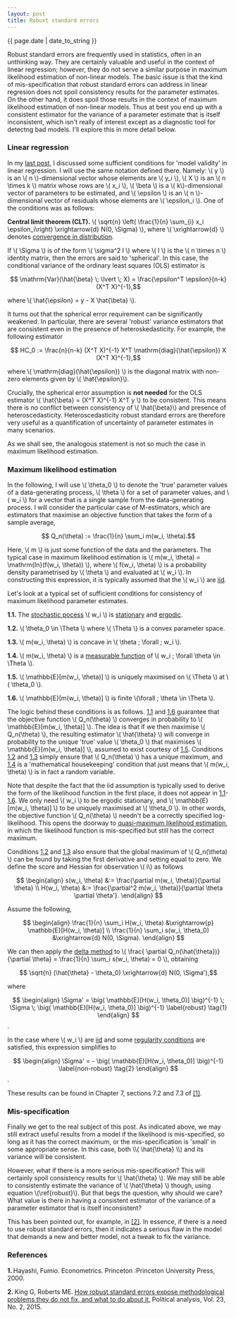 ```yaml
---
layout: post
title: Robust standard errors
---
```


<p>{{ page.date | date_to_string }}</p>

Robust standard errors are frequently used in statistics, often in an unthinking way. They are certainly valuable and useful in the context of linear regression; however, they do not serve a similar purpose in maximum likelihood estimation of non-linear models. The basic issue is that the kind of mis-specification that robust standard errors can address in linear regresion does not spoil consistency results for the parameter estimates. On the other hand, it does spoil those results in the context of maximum likelihood estimation of non-linear models. Thus at best you end up with a consistent estimator for the variance of a parameter estimate that is itself inconsistent, which isn't really of interest except as a diagnostic tool for detectng bad models. I'll explore this in more detail below.

<h3>  Linear regression </h3> 

In my <a href="https://drstevenkerr.com/2024/01/03/Why-do-so-many-statisticians-think-a-normality-assumption-is-required-in-linear-regression.html" target="_blank"> last post</a>, I discussed some sufficient conditions for 'model validity' in linear regression. I will use the same notation defined there. Namely: \\( y \\) is an \\( n \\)-dimensional vector whose elements are \\( y_i \\), \\( X \\) is an \\( n \times k \\) matrix whose rows are \\( x_i \\), \\( \beta \\) is a \\( k\\)-dimensional vector of parameters to be estimated, and \\( \epsilon \\) is an \\( n \\)-dimensional vector of residuals whose elements are \\( \epsilon_i \\). One of the conditions was as follows:

<b>Central limit theorem (CLT).</b> \\(  \sqrt{n} \left( \frac{1}{n} \sum_{i} x_i \epsilon_i\right) \xrightarrow{d} N(0, \Sigma) \\), where \\( \xrightarrow{d} \\) denotes <a href="https://en.wikipedia.org/wiki/Convergence_of_random_variables#Convergence_in_distribution" target="_blank"> convergence in distribution</a>.

If \\( \Sigma \\) is of the form \\( \sigma^2 I \\) where \\( I \\) is the \\( n \times n \\) identity matrix, then the errors are said to 'spherical'. In this case, the conditional variance of  the ordinary least squares (OLS) estimator is

$$ \mathrm{Var}(\hat{\beta} \; \lvert \; X) = \frac{\epsilon^T \epsilon}{n-k} (X^T X)^{-1},$$

where \\( \hat{\epsilon} = y - X \hat{\beta} \\).

It turns out that the spherical error requirement can be significantly weakened. In particular, there are several 'robust' variance estimators that are consistent even in the presence of heteroskedasticity. For example, the following estimator

$$ HC_0 :=  \frac{n}{n-k} (X^T X)^{-1} X^T \mathrm{diag}(\hat{\epsilon}) X (X^T X)^{-1},$$

where \\( \mathrm{diag}(\hat{\epsilon}) \\) is the diagonal matrix with non-zero elements given by \\( \hat{\epsilon}\\).

Crucially, the spherical error assumption is <b>not needed</b> for the OLS estimator \\( \hat{\beta} = (X^T X)^{-1} X^T y \\) to be consistent. This means there is no conflict between consistency of \\( \hat{\beta}\\) and presence of heteroscedasticity. Heteroscedasticity robust standard errors are therefore very useful as a quantification of uncertainty of parameter estimates in many scenarios.

As we shall see, the analogous statement is not so much the case in maximum likelihood estimation.

<h3>  Maximum likelihood estimation </h3> 

In the following, I will use \\( \theta_0 \\) to denote the 'true' parameter values of a data-generating process, \\( \theta \\) for a set of parameter values, and \\( w_i \\) for a vector  that is a single sample from the data-generating process. I will consider the particular case of M-estimators, which are estimators that maximise an objective function that takes the form of a sample average,

$$ Q_n(\theta) :=  \frac{1}{n} \sum_i m(w_i, \theta).$$

Here, \\( m \\) is just some function of the data and the parameters. The typical case in maximum likelihood estimation is \\( m(w_i, \theta) = \mathrm{ln}(f(w_i, \theta)) \\), where \\( f(w_i, \theta) \\) is a probability density parametrised by \\( \theta \\) and evaluated at \\( w_i \\). In constructing this expression, it is typically assumed that the \\( w_i \\) are <a href="https://en.wikipedia.org/wiki/Independent_and_identically_distributed_random_variables" target="_blank"> iid</a>.

Let's look at a typical set of sufficient conditions for consistency of maximum likelihood parameter estimates.

<span id="1.1"> <b>1.1.</b> The <a href="https://en.wikipedia.org/wiki/Stochastic_process" target="_blank"> stochastic pocess</a> \\( w_i \\) is <a href="https://en.wikipedia.org/wiki/Stationary_process" target="_blank"> stationary</a> and <a href="https://en.wikipedia.org/wiki/Ergodic_process" target="_blank"> ergodic</a>.

<span id="1.2"> <b>1.2.</b> \\( \theta_0 \in \Theta \\) where \\( \Theta \\) is a convex parameter space.

<span id="1.3"> <b>1.3.</b> \\( m(w_i, \theta) \\) is concave in \\( \theta \; \forall \; w_i \\).

<span id="1.4"> <b>1.4.</b> \\( m(w_i, \theta) \\) is a <a href="https://en.wikipedia.org/wiki/Measurable_function" target="_blank"> measurable function</a> of \\( w_i \; \forall \theta \in \Theta \\).

<span id="1.5"> <b>1.5.</b> \\( \mathbb{E}[m(w_i, \theta)] \\) is uniquely maximised on \\( \Theta \\) at \\( \theta_0 \\).

<span id="1.6"> <b>1.6.</b> \\( \mathbb{E}[m(w_i, \theta)] \\) is finite \\(\forall \; \theta \in \Theta \\).

The logic behind these conditions is as follows. <a href="#1.1"> 1.1</a> and <a href="#1.6"> 1.6</a> guarantee that the objective function \\( Q_n(\theta) \\) converges in probability to \\( \mathbb{E}[m(w_i, \theta)] \\). The idea is that if we then maximise \\( Q_n(\theta) \\), the resulting estimator \\( \hat{\theta} \\) will converge in probability to the unique 'true' value \\( \theta_0 \\) that maximises \\( \mathbb{E}[m(w_i, \theta)] \\), assumed to exist courtesy of <a href="#1.5"> 1.5</a>. Conditions <a href="#1.2"> 1.2</a> and <a href="#1.3"> 1.3</a> simply ensure that \\( Q_n(\theta) \\) has a unique maximum, and <a href="#1.4"> 1.4</a> is a 'mathematical housekeeping' condition that just means that \\( m(w_i, \theta) \\) is in fact a random variable.

Note that despite the fact that the iid assumption is typically used to derive the form of the likelihood function in the first place, it does not appear in <a href="#1.1">1.1</a>-<a href="#1.6">1.6</a>. We only need \\( w_i \\) to be ergodic stationary, and \\( \mathbb{E}[m(w_i, \theta)] \\) to be uniquely maximised at \\( \theta_0 \\). In other words, the objective function \\( Q_n(\theta) \\) needn't be a correctly specified log-likelihood. This opens the doorway to <a href="https://en.wikipedia.org/wiki/Quasi-maximum_likelihood_estimate" target="_blank"> quasi-maximum likelihood estimation</a>, in which the likelihood function is mis-specified but still has the correct maximum. 

Conditions <a href="#1.2"> 1.2</a> and <a href="#1.3"> 1.3</a> also ensure that the global maximum of \\( Q_n(\theta) \\) can be found by taking the first derivative and setting equal to zero. We define the score and Hessian for observation \\( i\\) as follows

$$ \begin{align}
s(w_i, \theta) &:=  \frac{\partial m(w_i, \theta)}{\partial \theta} \\
H(w_i, \theta) &:= \frac{\partial^2 m(w_i, \theta)}{\partial \theta \partial \theta'}.
\end{align}
$$

Assume the following,

$$ \begin{align}
\frac{1}{n} \sum_i  H(w_i, \theta) &\xrightarrow{p} \mathbb{E}[H(w_i, \theta)] \\
\frac{1}{n} \sum_i  s(w_i, \theta_0) &\xrightarrow{d} N(0, \Sigma).
\end{align}
$$

We can then apply the <a href="https://en.wikipedia.org/wiki/Delta_method" target="_blank"> delta method</a> to \\( \frac{ \partial Q_n(\hat{\theta})}{\partial \theta} =  \frac{1}{n} \sum_i s(w_i, \theta) = 0 \\), obtaining

$$ \sqrt{n} (\hat{\theta} - \theta_0) \xrightarrow{d} N(0, \Sigma'),$$

where 

$$ \begin{align}
\Sigma' = \big( \mathbb{E}[H(w_i, \theta_0)] \big)^{-1} \; \Sigma \; \big( \mathbb{E}[H(w_i, \theta_0)] \big)^{-1} \label{robust} \tag{1}
\end{align} 
$$.

In the case where \\( w_i \\) are <a href="https://en.wikipedia.org/wiki/Independent_and_identically_distributed_random_variables" target="_blank"> iid</a> and some <a href="https://en.wikipedia.org/wiki/Fisher_information" target="_blank"> regularity conditions</a> are satisfied, this expression simplifies to

$$ \begin{align}
\Sigma' = - \big( \mathbb{E}[H(w_i, \theta_0)] \big)^{-1} \label{non-robust} \tag{2}
\end{align}
$$.

These results can be found in Chapter 7, sections 7.2 and 7.3 of <a href="#1"> [1]</a>.

<h3> Mis-specification </h3> 
Finally we get to the real subject of this post. As indicated above, we may still extract useful results from a model if the likelihood is mis-specified, so long as it has the correct maximum, or the mis-specification is 'small' in some appropriate sense. In this case, both \\( \hat{\theta} \\) and its variance will be consistent.

However, what if there is a more serious mis-specification? This will certainly spoil consistency results for \\( \hat{\theta} \\). We may still be able to consistently estimate the variance of \\( \hat{\theta} \\) though, using equation \\(\ref{robust}\\). But that begs the question, why should we care? What value is there in having a consistent estimator of the variance of a parameter estimator that is itself inconsistent?

This has been pointed out, for example, in <a href="#2"> [2]</a>. In essence, if there is a need to use robust standard errors, then it indicates a serious flaw in the model that demands a new and better model, not a tweak to fix the variance. 


<h3>  References </h3> 

<span id="1"> <b>1. </b> </span> Hayashi, Fumio. Econometrics. Princeton :Princeton University Press, 2000.

<span id="2"> <b>2. </b> </span> King G, Roberts ME. <a href="https://gking.harvard.edu/files/gking/files/robust_0.pdf" target="_blank"> How robust standard errors expose methodological problems they do not fix, and what to do about it.</a> Political analysis, Vol. 23, No. 2, 2015. 

